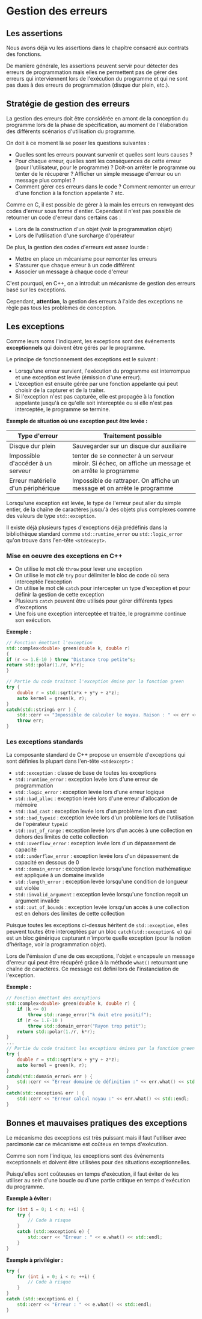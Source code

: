 # Gestion des erreurs

## Les assertions

Nous avons déjà vu les assertions dans le chapître consacré aux contrats des fonctions. 

De manière générale, les assertions peuvent servir pour détecter des erreurs de programmation mais elles ne permettent pas de gérer des erreurs qui interviennent lors de l'exécution du programme et qui ne sont pas dues à des erreurs de programmation (disque dur plein, etc.).

## Stratégie de gestion des erreurs

La gestion des erreurs doit être considérée en amont de la conception du programme lors de la phase de spécification, au moment de l'élaboration des différents scénarios d'utilisation du programme.

On doit à ce moment là se poser les questions suivantes :

- Quelles sont les erreurs pouvant survenir et quelles sont leurs causes ?
- Pour chaque erreur, quelles sont les conséquences de cette erreur (pour l'utilisateur, pour le programme) ? Doit-on arrêter le programme ou tenter de le récupérer ? Afficher un simple message d'erreur ou un message plus complet ?
- Comment gérer ces erreurs dans le code ? Comment remonter un erreur d'une fonction à la fonction appelante ? etc.

Comme en C, il est possible de gérer à la main les erreurs en renvoyant des codes d'erreur sous forme d'entier. Cependant il n'est pas possible de retourner un code d'erreur dans certains cas :

- Lors de la construction d'un objet (voir la programmation objet)
- Lors de l'utilisation d'une surcharge d'opérateur

De plus, la gestion des codes d'erreurs est assez lourde :

- Mettre en place un mécanisme pour remonter les erreurs
- S'assurer que chaque erreur à un code différent
- Associer un message à chaque code d'erreur

C'est pourquoi, en C++, on a introduit un mécanisme de gestion des erreurs basé sur les exceptions.

Cependant, **attention**, la gestion des erreurs à l'aide des exceptions ne règle pas tous les problèmes de conception.

## Les exceptions

Comme leurs noms l'indiquent, les exceptions sont des événements **exceptionnels** qui doivent être gérés par le programme.

Le principe de fonctionnement des exceptions est le suivant :

- Lorsqu'une erreur survient, l'exécution du programme est interrompue et une exception est levée (émission d'une erreur).
- L'exception est ensuite gérée par une fonction appelante qui peut choisir de la capturer et de la traiter.
- Si l'exception n'est pas capturée, elle est propagée à la fonction appelante jusqu'à ce qu'elle soit interceptée ou si elle n'est pas interceptée, le programme se termine.

**Exemple de situation où une exception peut être levée :**

| Type d'erreur | Traitement possible |
| -------------- | ------------------- |
| Disque dur plein | Sauvegarder sur un disque dur auxiliaire |
| Impossible d'accéder à un serveur | tenter de se connecter à un serveur miroir. Si échec, on affiche un message et on arrête le programme |
| Erreur matérielle d'un périphérique | Impossible de rattraper. On affiche un message et on arrête le programme |

Lorsqu'une exception est levée, le type de l'erreur peut aller du simple entier, de la chaîne de caractères jusqu'à des objets plus complexes comme des valeurs de type `std::exception`.

Il existe déjà plusieurs types d'exceptions déjà prédéfinis dans la bibliothèque standard comme `std::runtime_error` ou `std::logic_error` qu'on trouve dans l'en-tête `<stdexcept>`.

### Mise en oeuvre des exceptions en C++

- On utilise le mot clé `throw` pour lever une exception
- On utilise le mot clé `try` pour délimiter le bloc de code où sera interceptée l'exception
- On utilise le mot clé `catch` pour intercepter un type d'exception et pour définir la gestion de cette exception
- Plusieurs `catch` peuvent être utilisés pour gérer différents types d'exceptions
- Une fois une exception interceptée et traitée, le programme continue son exécution.

**Exemple :**

```cpp
// Fonction émettant l'exception
std::complex<double> green(double k, double r)
{
if (r <= 1.E-10 ) throw "Distance trop petite"s;
return std::polar(1./r, k*r);
}

// Partie du code traitant l'exception émise par la fonction green
try {
    double r = std::sqrt(x*x + y*y + z*z);
    auto kernel = green(k, r);
}
catch(std::string& err ) {
    std::cerr << "Impossible de calculer le noyau. Raison : " << err << std::endl;
    throw err;
}
```

### Les exceptions standards

La composante standard de C++ propose un ensemble d'exceptions qui sont définies la plupart dans l'en-tête `<stdexcept>` :

- `std::exception` : classe de base de toutes les exceptions
- `std::runtime_error` : exception levée lors d'une erreur de programmation
- `std::logic_error` : exception levée lors d'une erreur logique
- `std::bad_alloc` : exception levée lors d'une erreur d'allocation de mémoire
- `std::bad_cast` : exception levée lors d'un problème lors d'un cast
- `std::bad_typeid` : exception levée lors d'un problème lors de l'utilisation de l'opérateur `typeid`
- `std::out_of_range` : exception levée lors d'un accès à une collection en dehors des limites de cette collection
- `std::overflow_error` : exception levée lors d'un dépassement de capacité
- `std::underflow_error` : exception levée lors d'un dépassement de capacité en dessous de 0
- `std::domain_error` : exception levée lorsqu'une fonction mathématique est appliquée à un domaine invalide
- `std::length_error` : exception levée lorsqu'une condition de longueur est violée
- `std::invalid_argument` : exception levée lorsqu'une fonction reçoit un argument invalide
- `std::out_of_bounds` : exception levée lorsqu'un accès à une collection est en dehors des limites de cette collection

Puisque toutes les exceptions ci-dessus héritent de `std::exception`, elles peuvent toutes être interceptées par un bloc `catch(std::exception& e)` qui est un bloc générique capturant n'importe quelle exception (pour la notion d'héritage, voir la programmation objet).

Lors de l'émission d'une de ces exceptions, l'objet `e` encapsule un message d'erreur qui peut être récupéré grâce à la méthode `what()` retournant une chaîne de caractères. Ce message est défini lors de l'instanciation de l'exception.

**Exemple :**

```cpp
// Fonction émettant des exceptions
std::complex<double> green(double k, double r) {
    if (k <= 0)
        throw std::range_error("k doit etre positif");
    if (r <= 1.E-10 )
        throw std::domain_error("Rayon trop petit");
    return std::polar(1./r, k*r);
}
...
// Partie du code traitant les exceptions émises par la fonction green
try {
    double r = std::sqrt(x*x + y*y + z*z);
    auto kernel = green(k, r);
}
catch(std::domain_error& err ) {
    std::cerr << "Erreur domaine de définition :" << err.what() << std::endl;
}
catch(std::exception& err ) {
    std::cerr << "Erreur calcul noyau :" << err.what() << std::endl;
}
```

## Bonnes et mauvaises pratiques des exceptions

Le mécanisme des exceptions est très puissant mais il faut l'utiliser avec parcimonie car ce mécanisme est coûteux en temps d'exécution.

Comme son nom l'indique, les exceptions sont des événements exceptionnels et doivent être utilisées pour des situations exceptionnelles.

Puisqu'elles sont coûteuses en temps d'exécution, il faut éviter de les utiliser au sein d'une boucle ou d'une partie critique en temps d'exécution du programme.

**Exemple à éviter :**

```cpp
for (int i = 0; i < n; ++i) {
    try {
        // Code à risque
    }
    catch (std::exception& e) {
        std::cerr << "Erreur : " << e.what() << std::endl;
    }
}
```

**Exemple à privilégier :**

```cpp
try {
    for (int i = 0; i < n; ++i) {
        // Code à risque
    }
}
catch (std::exception& e) {
    std::cerr << "Erreur : " << e.what() << std::endl;
}
```

